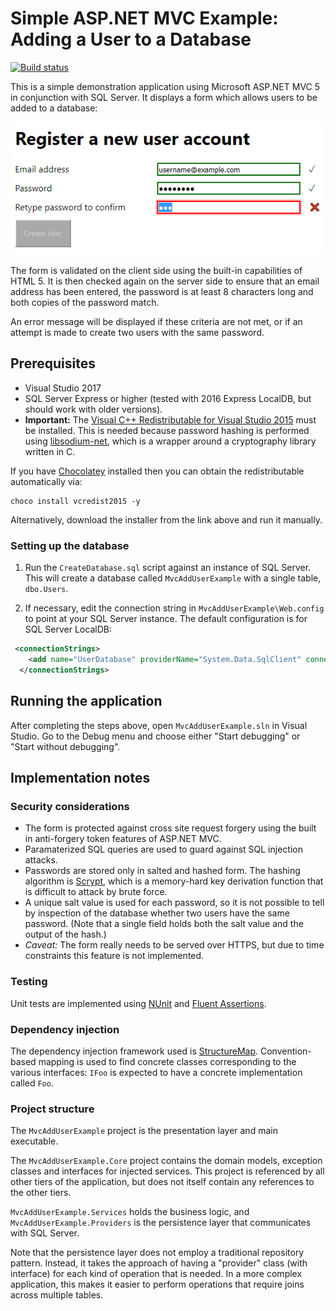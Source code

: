 # Simple ASP.NET MVC Example: Adding a User to a Database

[![Build status](https://ci.appveyor.com/api/projects/status/j9b2x9m447ne3pst?svg=true)](https://ci.appveyor.com/project/alistairmgreen/mvcadduserexample)

This is a simple demonstration application using Microsoft ASP.NET MVC 5 in conjunction with SQL Server.
It displays a form which allows users to be added to a database:

![Screenshot of form](screenshot.png)

The form is validated on the client side using the built-in capabilities of HTML 5. It is then checked
again on the server side to ensure that an email address has been entered, the password is at least
8 characters long and both copies of the password match.

An error message will be displayed if these criteria are not met, or if an attempt is made to create two users with the same password.

## Prerequisites

* Visual Studio 2017
* SQL Server Express or higher (tested with 2016 Express LocalDB, but should work with older versions).
* **Important:** The [Visual C++ Redistributable for Visual Studio 2015](https://www.microsoft.com/en-us/download/details.aspx?id=48145)
must be installed. This is needed because password hashing is performed using [libsodium-net](https://github.com/adamcaudill/libsodium-net),
which is a wrapper around a cryptography library written in C.

If you have [Chocolatey](https://chocolatey.org) installed then you can obtain the redistributable automatically via:
```
choco install vcredist2015 -y
```

Alternatively, download the installer from the link above and run it manually.

### Setting up the database

1. Run the `CreateDatabase.sql` script against an instance of SQL Server. This will create a database called 
   `MvcAddUserExample` with a single table, `dbo.Users`.

2. If necessary, edit the connection string in `MvcAddUserExample\Web.config` to point at your SQL Server instance.
The default configuration is for SQL Server LocalDB:
```xml
 <connectionStrings>
    <add name="UserDatabase" providerName="System.Data.SqlClient" connectionString="Data Source=(LocalDB)\MSSQLLocalDb;Initial Catalog=MvcAddUserExample;Integrated Security=True"/>
  </connectionStrings>
```

## Running the application

After completing the steps above, open `MvcAddUserExample.sln` in Visual Studio. Go to the Debug menu and choose either
"Start debugging" or "Start without debugging".

## Implementation notes

### Security considerations

* The form is protected against cross site request forgery using the built in anti-forgery token features of ASP.NET MVC.
* Paramaterized SQL queries are used to guard against SQL injection attacks.
* Passwords are stored only in salted and hashed form. The hashing algorithm is [Scrypt](https://en.wikipedia.org/wiki/Scrypt), which is a memory-hard key derivation function that is difficult to attack by brute force.
* A unique salt value is used for each password, so it is not possible to tell by inspection of the database whether two users have the same password. (Note that a single field holds both the salt value and the output of the hash.)
* *Caveat:* The form really needs to be served over HTTPS, but due to time constraints this feature is not implemented.

### Testing

Unit tests are implemented using [NUnit](https://nunit.org/) and [Fluent Assertions](https://fluentassertions.com/).

### Dependency injection

The dependency injection framework used is [StructureMap](https://structuremap.github.io/). Convention-based mapping is used to find concrete classes corresponding to the various interfaces: `IFoo` is expected to have a concrete implementation called `Foo`.

### Project structure

The `MvcAddUserExample` project is the presentation layer and main executable.

The `MvcAddUserExample.Core` project contains the domain models, exception classes and interfaces for injected services. This project is referenced by all other tiers of the application, but does not itself contain any references to the other tiers.

`MvcAddUserExample.Services` holds the business logic, and `MvcAddUserExample.Providers` is the persistence layer that communicates with SQL Server.

Note that the persistence layer does not employ a traditional repository pattern. Instead, it takes the approach of having a "provider" class (with interface) for each kind of operation that is needed. In a more complex application, this makes it easier to perform operations that require joins across multiple tables.